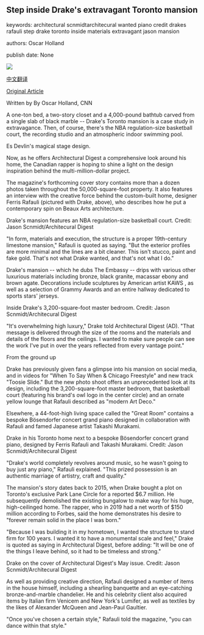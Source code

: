 ## Step inside Drake's extravagant Toronto mansion

keywords: architectural scnmidtarchitecural wanted piano credit drakes rafauli step drake toronto inside materials extravagant jason mansion

authors: Oscar Holland

publish date: None

![](https://cdn.cnn.com/cnnnext/dam/assets/200408122344-drake-architectural-digest-tease-super-tease.jpg)

[中文翻译](Step%20inside%20Drake%27s%20extravagant%20Toronto%20mansion_zh.md)

[Original Article](https://edition.cnn.com/style/article/drake-mansion-toronto-architectural-digest/index.html)

Written by By Oscar Holland, CNN

A one-ton bed, a two-story closet and a 4,000-pound bathtub carved from a single slab of black marble -- Drake's Toronto mansion is a case study in extravagance. Then, of course, there's the NBA regulation-size basketball court, the recording studio and an atmospheric indoor swimming pool.

Es Devlin's magical stage design.

Now, as he offers Architectural Digest a comprehensive look around his home, the Canadian rapper is hoping to shine a light on the design inspiration behind the multi-million-dollar project.

The magazine's forthcoming cover story contains more than a dozen photos taken throughout the 50,000-square-foot property. It also features an interview with the creative force behind the custom-built home, designer Ferris Rafauli (pictured with Drake, above), who describes how he put a contemporary spin on Beaux Arts architecture.

Drake's mansion features an NBA regulation-size basketball court. Credit: Jason Scnmidt/Architecural Digest

"In form, materials and execution, the structure is a proper 19th-century limestone mansion," Rafauli is quoted as saying. "But the exterior profiles are more minimal and the lines are a bit cleaner. This isn't stucco, paint and fake gold. That's not what Drake wanted, and that's not what I do."

Drake's mansion -- which he dubs The Embassy -- drips with various other luxurious materials including bronze, black granite, macassar ebony and brown agate. Decorations include sculptures by American artist KAWS , as well as a selection of Grammy Awards and an entire hallway dedicated to sports stars' jerseys.

Inside Drake's 3,200-square-foot master bedroom. Credit: Jason Scnmidt/Architecural Digest

"It's overwhelming high luxury," Drake told Architectural Digest (AD). "That message is delivered through the size of the rooms and the materials and details of the floors and the ceilings. I wanted to make sure people can see the work I've put in over the years reflected from every vantage point."

From the ground up

Drake has previously given fans a glimpse into his mansion on social media, and in videos for "When To Say When & Chicago Freestyle" and new track "Toosie Slide." But the new photo shoot offers an unprecedented look at its design, including the 3,200-square-foot master bedroom, that basketball court (featuring his brand's owl logo in the center circle) and an ornate yellow lounge that Rafauli described as "modern Art Deco."

Elsewhere, a 44-foot-high living space called the "Great Room" contains a bespoke Bösendorfer concert grand piano designed in collaboration with Rafauli and famed Japanese artist Takashi Murakami.

Drake in his Toronto home next to a bespoke Bösendorfer concert grand piano, designed by Ferris Rafauli and Takashi Murakami. Credit: Jason Scnmidt/Architecural Digest

"Drake's world completely revolves around music, so he wasn't going to buy just any piano," Rafauli explained. "This prized possession is an authentic marriage of artistry, craft and quality."

The mansion's story dates back to 2015, when Drake bought a plot on Toronto's exclusive Park Lane Circle for a reported $6.7 million. He subsequently demolished the existing bungalow to make way for his huge, high-ceilinged home. The rapper, who in 2019 had a net worth of $150 million according to Forbes, said the home demonstrates his desire to "forever remain solid in the place I was born."

"Because I was building it in my hometown, I wanted the structure to stand firm for 100 years. I wanted it to have a monumental scale and feel," Drake is quoted as saying in Architectural Digest, before adding: "It will be one of the things I leave behind, so it had to be timeless and strong."

Drake on the cover of Architectural Digest's May issue. Credit: Jason Scnmidt/Architecural Digest

As well as providing creative direction, Rafauli designed a number of items in the house himself, including a shearling banquette and an eye-catching bronze-and-marble chandelier. He and his celebrity client also acquired items by Italian firm Venicem and New York's Lumifer, as well as textiles by the likes of Alexander McQueen and Jean-Paul Gaultier.

"Once you've chosen a certain style," Rafauli told the magazine, "you can dance within that style."